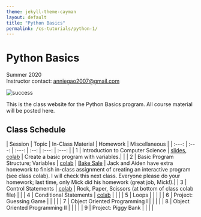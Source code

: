 ```yaml
---
theme: jekyll-theme-cayman
layout: default
title: "Python Basics"
permalink: /cs-tutorials/python-1/
---
```


# Python Basics
Summer 2020  
Instructor contact: anniegao2007@gmail.com

![success](https://i.pinimg.com/originals/dc/ab/22/dcab22f4cfd2c666ecc0352d25647132.jpg)
  
This is the class website for the Python Basics program. All course material will be posted here.

## Class Schedule

| Session | Topic | In-Class Material | Homework | Miscellaneous |
| :---:                      | :---:                   | :---:   | :--:              | :---:    | :---:         |
| 1 | Introduction to Computer Science | [slides](https://docs.google.com/presentation/d/1zrdGqy8u2-vMCf2D9gvEEJ5frlBELC79BX-GfvZh95k/edit#slide=id.g8d3acb2c85_0_77), [colab](https://colab.research.google.com/drive/1v3ye8uXNdzR8JIh9P_SprospsvWHjGww#scrollTo=xNu87CDwvRaF) | Create a basic program with variables.| |
| 2 | Basic Program Structure; Variables | [colab](https://colab.research.google.com/drive/1k1HQSkS2oP2y4n9T8v_FjZqfAQAdqZZL#scrollTo=SfRbRLwgPHjs) | [Bake Sale](https://colab.research.google.com/drive/1eFgU5aLLPM8j_YbF66XjLYP0EpvGyBNZ#scrollTo=oS_j9UibVPNt) | Jack and Aiden have extra homework to finish in-class assignment of creating an interactive program (see class colab). I will check this next class. Everyone please do your homework; last time, only Mick did his homework (great job, Mick!).|
| 3 | Control Statements | [colab](https://colab.research.google.com/drive/1mu317IYGD6h78yRXJwsOGjIpkUV9NyyB#scrollTo=21tYdZoAQDBC) | Rock, Paper, Scissors (at bottom of class colab file) | |
| 4 | Conditional Statements | [colab](https://colab.research.google.com/drive/1Z_-1wQ2u2TpZNJSaGLAbdthnNVdZvQQo#scrollTo=vhkidW7i9aiG) | | |
| 5 | Loops | | | |
| 6 | Project: Guessing Game | | | |
| 7 | Object Oriented Programming I | | | |
| 8 | Object Oriented Programming II | | | |
| 9 | Project: Piggy Bank | | | |